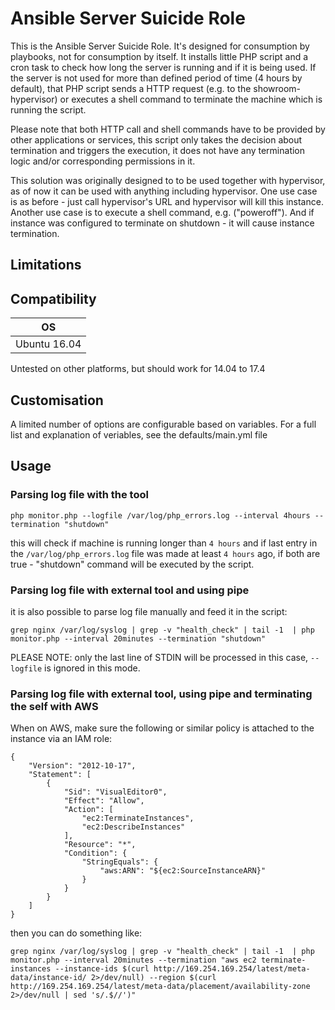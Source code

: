 # Ansible Server Suicide Role

This is the Ansible Server Suicide Role. It's designed for consumption by playbooks, not for consumption by itself.
It installs little PHP script and a cron task to check how long the server is running and if it is being used.
If the server is not used for more than defined period of time (4 hours by default), that PHP script sends 
a HTTP request (e.g. to the showroom-hypervisor) or executes a shell command to terminate the machine which 
is running the script. 

Please note that both HTTP call and shell commands have to be provided by other applications or services,
this script only takes the decision about termination and triggers the execution, it does not have any termination
logic and/or corresponding permissions in it.

This solution was originally designed to to be used together with hypervisor, as of now it can be used with 
anything including hypervisor. One use case is as before - just call hypervisor's URL and hypervisor will kill
this instance. Another use case is to execute a shell command, e.g. ("poweroff"). And if instance was configured
to terminate on shutdown - it will cause instance termination.

## Limitations 

## Compatibility

| OS           |
|--------------|
| Ubuntu 16.04 |

Untested on other platforms, but should work for 14.04 to 17.4

## Customisation

A limited number of options are configurable based on variables. For a full list and explanation of veriables, see the
defaults/main.yml file

## Usage

### Parsing log file with the tool

```
php monitor.php --logfile /var/log/php_errors.log --interval 4hours --termination "shutdown"
```

this will check if machine is running longer than `4 hours` and if last entry in the `/var/log/php_errors.log` file was 
made at least `4 hours` ago, if both are true - "shutdown" command will be executed by the script.

### Parsing log file with external tool and using pipe

it is also possible to parse log file manually and feed it in the script:
```
grep nginx /var/log/syslog | grep -v "health_check" | tail -1  | php monitor.php --interval 20minutes --termination "shutdown"
```

PLEASE NOTE: only the last line of STDIN will be processed in this case, `--logfile` is ignored in this mode.

### Parsing log file with external tool, using pipe and terminating the self with AWS

When on AWS, make sure the following or similar policy is attached to the instance via an IAM role:

```
{
    "Version": "2012-10-17",
    "Statement": [
        {
            "Sid": "VisualEditor0",
            "Effect": "Allow",
            "Action": [
                "ec2:TerminateInstances",
                "ec2:DescribeInstances"
            ],
            "Resource": "*",
            "Condition": {
                "StringEquals": {
                    "aws:ARN": "${ec2:SourceInstanceARN}"
                }
            }
        }
    ]
}
```

then you can do something like:

```
grep nginx /var/log/syslog | grep -v "health_check" | tail -1  | php monitor.php --interval 20minutes --termination "aws ec2 terminate-instances --instance-ids $(curl http://169.254.169.254/latest/meta-data/instance-id/ 2>/dev/null) --region $(curl http://169.254.169.254/latest/meta-data/placement/availability-zone 2>/dev/null | sed 's/.$//')"
```
